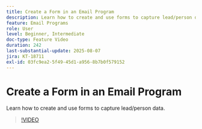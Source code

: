 ```yaml
---
title: Create a Form in an Email Program
description: Learn how to create and use forms to capture lead/person data.
feature: Email Programs
role: User
level: Beginner, Intermediate
doc-type: Feature Video
duration: 242
last-substantial-update: 2025-08-07
jira: KT-18711
exl-id: 03fc9ea2-5f49-45d1-a956-8b7b0f579152
---
```

# Create a Form in an Email Program

Learn how to create and use forms to capture lead/person data.

>[!VIDEO](https://video.tv.adobe.com/v/3470632/?learn=on&enablevpops)

